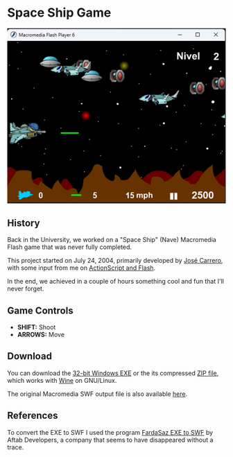 # Space Ship Game

![Screenshot](screenshot.png)

## History

Back in the University, we worked on a "Space Ship" (Nave) Macromedia Flash game that was never fully completed. 

This project started on July 24, 2004, primarily developed by [José Carrero](mailto:josercl@gmail.com), with some input from me on [ActionScript and Flash](https://en.wikipedia.org/wiki/ActionScript). 

In the end, we achieved in a couple of hours something cool and fun that I'll never forget.

## Game Controls

* **SHIFT:** Shoot
* **ARROWS:** Move

## Download

You can download the [32-bit Windows EXE](nave.exe) or the its compressed [ZIP file](nave.zip), which works with [Wine](www.winehq.org/) on GNU/Linux. 

The original Macromedia SWF output file is also available [here](nave.swf).

## References

To convert the EXE to SWF I used the program [FardaSaz EXE to SWF](https://download.cnet.com/FardaSaz-EXE-to-SWF/3000-6676_4-10554387.html) by Aftab Developers, a company that seems to have disappeared without a trace.
